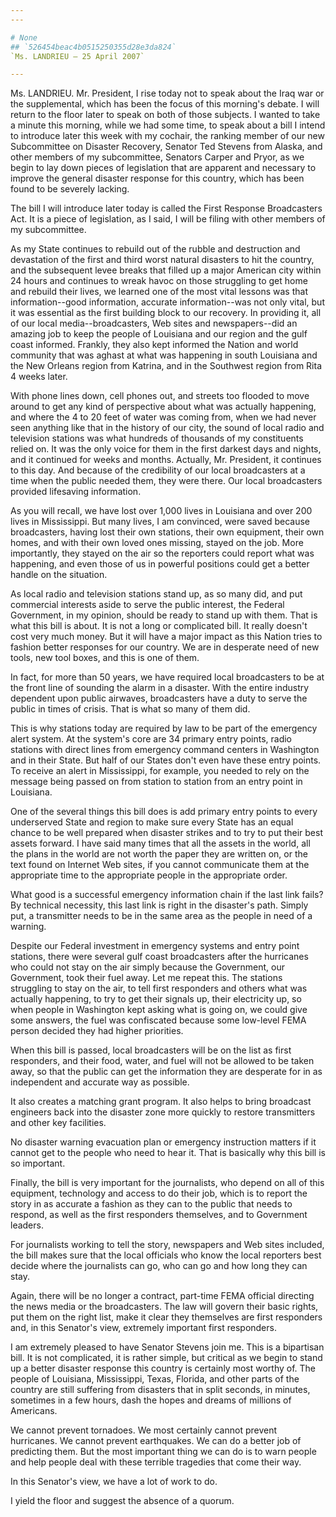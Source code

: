```yaml
---
---

# None
## `526454beac4b0515250355d28e3da824`
`Ms. LANDRIEU — 25 April 2007`

---
```



Ms. LANDRIEU. Mr. President, I rise today not to speak about the Iraq 
war or the supplemental, which has been the focus of this morning's 
debate. I will return to the floor later to speak on both of those 
subjects. I wanted to take a minute this morning, while we had some 
time, to speak about a bill I intend to introduce later this week with 
my cochair, the ranking member of our new Subcommittee on Disaster 
Recovery, Senator Ted Stevens from Alaska, and other members of my 
subcommittee, Senators Carper and Pryor, as we begin to lay down pieces 
of legislation that are apparent and necessary to improve the general 
disaster response for this country, which has been found to be severely 
lacking.

The bill I will introduce later today is called the First Response 
Broadcasters Act. It is a piece of legislation, as I said, I will be 
filing with other members of my subcommittee.

As my State continues to rebuild out of the rubble and destruction 
and devastation of the first and third worst natural disasters to hit 
the country, and the subsequent levee breaks that filled up a major 
American city within 24 hours and continues to wreak havoc on those 
struggling to get home and rebuild their lives, we learned one of the 
most vital lessons was that information--good information, accurate 
information--was not only vital, but it was essential as the first 
building block to our recovery. In providing it, all of our local 
media--broadcasters, Web sites and newspapers--did an amazing job to 
keep the people of Louisiana and our region and the gulf coast 
informed. Frankly, they also kept informed the Nation and world 
community that was aghast at what was happening in south Louisiana and 
the New Orleans region from Katrina, and in the Southwest region from 
Rita 4 weeks later.


With phone lines down, cell phones out, and streets too flooded to 
move around to get any kind of perspective about what was actually 
happening, and where the 4 to 20 feet of water was coming from, when we 
had never seen anything like that in the history of our city, the sound 
of local radio and television stations was what hundreds of thousands 
of my constituents relied on. It was the only voice for them in the 
first darkest days and nights, and it continued for weeks and months. 
Actually, Mr. President, it continues to this day. And because of the 
credibility of our local broadcasters at a time when the public needed 
them, they were there. Our local broadcasters provided lifesaving 
information.

As you will recall, we have lost over 1,000 lives in Louisiana and 
over 200 lives in Mississippi. But many lives, I am convinced, were 
saved because broadcasters, having lost their own stations, their own 
equipment, their own homes, and with their own loved ones missing, 
stayed on the job. More importantly, they stayed on the air so the 
reporters could report what was happening, and even those of us in 
powerful positions could get a better handle on the situation.

As local radio and television stations stand up, as so many did, and 
put commercial interests aside to serve the public interest, the 
Federal Government, in my opinion, should be ready to stand up with 
them. That is what this bill is about. It is not a long or complicated 
bill. It really doesn't cost very much money. But it will have a major 
impact as this Nation tries to fashion better responses for our 
country. We are in desperate need of new tools, new tool boxes, and 
this is one of them.

In fact, for more than 50 years, we have required local broadcasters 
to be at the front line of sounding the alarm in a disaster. With the 
entire industry dependent upon public airwaves, broadcasters have a 
duty to serve the public in times of crisis. That is what so many of 
them did.

This is why stations today are required by law to be part of the 
emergency alert system. At the system's core are 34 primary entry 
points, radio stations with direct lines from emergency command centers 
in Washington and in their State. But half of our States don't even 
have these entry points. To receive an alert in Mississippi, for 
example, you needed to rely on the message being passed on from station 
to station from an entry point in Louisiana.

One of the several things this bill does is add primary entry points 
to every underserved State and region to make sure every State has an 
equal chance to be well prepared when disaster strikes and to try to 
put their best assets forward. I have said many times that all the 
assets in the world, all the plans in the world are not worth the paper 
they are written on, or the text found on Internet Web sites, if you 
cannot communicate them at the appropriate time to the appropriate 
people in the appropriate order.

What good is a successful emergency information chain if the last 
link fails? By technical necessity, this last link is right in the 
disaster's path. Simply put, a transmitter needs to be in the same area 
as the people in need of a warning.

Despite our Federal investment in emergency systems and entry point 
stations, there were several gulf coast broadcasters after the 
hurricanes who could not stay on the air simply because the Government, 
our Government, took their fuel away. Let me repeat this. The stations 
struggling to stay on the air, to tell first responders and others what 
was actually happening, to try to get their signals up, their 
electricity up, so when people in Washington kept asking what is going 
on, we could give some answers, the fuel was confiscated because some 
low-level FEMA person decided they had higher priorities.

When this bill is passed, local broadcasters will be on the list as 
first responders, and their food, water, and fuel will not be allowed 
to be taken away, so that the public can get the information they are 
desperate for in as independent and accurate way as possible.

It also creates a matching grant program. It also helps to bring 
broadcast engineers back into the disaster zone more quickly to restore 
transmitters and other key facilities.

No disaster warning evacuation plan or emergency instruction matters 
if it cannot get to the people who need to hear it. That is basically 
why this bill is so important.

Finally, the bill is very important for the journalists, who depend 
on all of this equipment, technology and access to do their job, which 
is to report the story in as accurate a fashion as they can to the 
public that needs to respond, as well as the first responders 
themselves, and to Government leaders.

For journalists working to tell the story, newspapers and Web sites 
included, the bill makes sure that the local officials who know the 
local reporters best decide where the journalists can go, who can go 
and how long they can stay.

Again, there will be no longer a contract, part-time FEMA official 
directing the news media or the broadcasters. The law will govern their 
basic rights, put them on the right list, make it clear they themselves 
are first responders and, in this Senator's view, extremely important 
first responders.

I am extremely pleased to have Senator Stevens join me. This is a 
bipartisan bill. It is not complicated, it is rather simple, but 
critical as we begin to stand up a better disaster response this 
country is certainly most worthy of. The people of Louisiana, 
Mississippi, Texas, Florida, and other parts of the country are still 
suffering from disasters that in split seconds, in minutes, sometimes 
in a few hours, dash the hopes and dreams of millions of Americans.

We cannot prevent tornadoes. We most certainly cannot prevent 
hurricanes. We cannot prevent earthquakes. We can do a better job of 
predicting them. But the most important thing we can do is to warn 
people and help people deal with these terrible tragedies that come 
their way.

In this Senator's view, we have a lot of work to do.

I yield the floor and suggest the absence of a quorum.